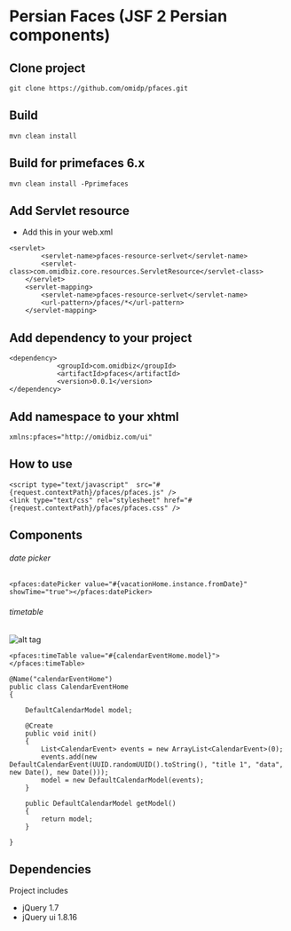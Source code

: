 # Persian Faces (JSF 2 Persian components)

## Clone project

```
git clone https://github.com/omidp/pfaces.git
```

## Build 

```
mvn clean install
```

## Build for primefaces 6.x

```
mvn clean install -Pprimefaces
```

## Add Servlet resource

* Add this in your web.xml

```
<servlet>
		<servlet-name>pfaces-resource-serlvet</servlet-name>
		<servlet-class>com.omidbiz.core.resources.ServletResource</servlet-class>		
	</servlet>
	<servlet-mapping>
		<servlet-name>pfaces-resource-serlvet</servlet-name>
		<url-pattern>/pfaces/*</url-pattern>
	</servlet-mapping>
```

## Add dependency to your project

```
<dependency>
			<groupId>com.omidbiz</groupId>
			<artifactId>pfaces</artifactId>
			<version>0.0.1</version>
</dependency>
```

## Add namespace to your xhtml

```
xmlns:pfaces="http://omidbiz.com/ui"
```

## How to use

```
<script type="text/javascript"	src="#{request.contextPath}/pfaces/pfaces.js" />
<link type="text/css" rel="stylesheet" href="#{request.contextPath}/pfaces/pfaces.css" />
```

## Components

###### date picker

```
<pfaces:datePicker value="#{vacationHome.instance.fromDate}" showTime="true"></pfaces:datePicker>
```

###### timetable 

![alt tag](http://cdn.persiangig.com/preview/IEodTMXT6Q/timeTable.png)


```
<pfaces:timeTable value="#{calendarEventHome.model}"></pfaces:timeTable>
```

```
@Name("calendarEventHome")
public class CalendarEventHome
{

    DefaultCalendarModel model;

    @Create
    public void init()
    {
        List<CalendarEvent> events = new ArrayList<CalendarEvent>(0);
        events.add(new DefaultCalendarEvent(UUID.randomUUID().toString(), "title 1", "data", new Date(), new Date()));
        model = new DefaultCalendarModel(events);
    }

    public DefaultCalendarModel getModel()
    {
        return model;
    }

}
```


## Dependencies

Project includes

+ jQuery 1.7
+ jQuery ui 1.8.16


